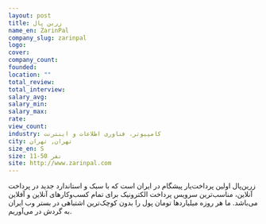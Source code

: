 ```yaml
---
layout: post
title: زرین پال
name_en: ZarinPal
company_slug: zarinpal
logo: 
cover: 
company_count:
founded:
location: ""
total_review: 
total_interview: 
salary_avg: 
salary_min: 
salary_max: 
rate: 
view_count: 
industry: کامپیوتر، فناوری اطلاعات و اینترنت
city: تهران, تهران
size_en: S
size: 11-50 نفر
site: http://www.zarinpal.com
---
```


زرین‌پال اولین پرداخت‌یار پیشگام در ایران است که با سبک و استاندارد جدید در پرداخت آنلاین، مناسب‌ترین سرویس پرداخت الکترونیک برای تمام کسب‌وکارهای آنلاین و آفلاین می‌باشد. ما هر روزه میلیاردها تومان پول را بدون کوچک‌ترین اشتباهی در بستر وب ایران به گردش در می‌آوریم.
